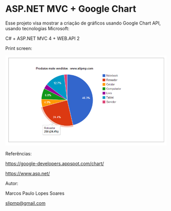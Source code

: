 ASP.NET MVC + Google Chart
===========

Esse projeto visa mostrar a criação de gráficos usando Google Chart API, usando tecnologias Microsoft:

C# + ASP.NET MVC 4 + WEB.API 2


Print screen:

![alt tag](https://raw.githubusercontent.com/slipmp/GoogleChart/master/GoogleChart/GoogleChart/Demo-Printscreen.png)



Referências:

https://google-developers.appspot.com/chart/

https://www.asp.net/


Autor:

Marcos Paulo Lopes Soares

slipmp@gmail.com
